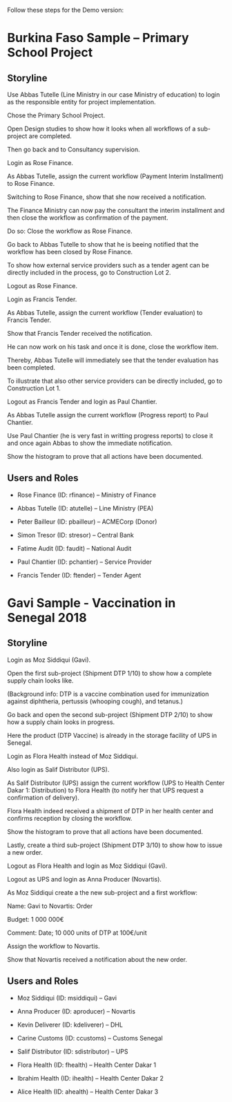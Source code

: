 Follow these steps for the Demo version:

# Burkina Faso Sample – Primary School Project

## Storyline

Use Abbas Tutelle (Line Ministry in our case Ministry of education) to login as the responsible entity for project implementation.

Chose the Primary School Project.

Open Design studies to show how it looks when all workflows of a sub-project are completed. 

Then go back and to Consultancy supervision.

Login as Rose Finance. 

As Abbas Tutelle, assign the current workflow (Payment Interim Installment) to Rose Finance. 

Switching to Rose Finance, show that she now received a notification. 

The Finance Ministry can now pay the consultant the interim installment and then close the workflow as confirmation of the payment. 

Do so: Close the workflow as Rose Finance.

Go back to Abbas Tutelle to show that he is beeing notified that the workflow has been closed by Rose Finance. 


To show how external service providers such as a tender agent can be directly included in the process, go to Construction Lot 2.

Logout as Rose Finance. 

Login as Francis Tender.

As Abbas Tutelle, assign the current workflow (Tender evaluation) to Francis Tender. 

Show that Francis Tender received the notification.

He can now work on his task and once it is done, close the workflow item. 

Thereby, Abbas Tutelle will immediately see that the tender evaluation has been completed. 


To illustrate that also other service providers can be directly included, go to Construction Lot 1.

Logout as Francis Tender and login as Paul Chantier. 

As Abbas Tutelle assign the current workflow (Progress report) to Paul Chantier.

Use Paul Chantier (he is very fast in writting progress reports) to close it and once again Abbas to show the immediate notification. 

Show the histogram to prove that all actions have been documented.


## Users and Roles

* Rose Finance (ID: rfinance) – Ministry of Finance

* Abbas Tutelle (ID: atutelle) – Line Ministry (PEA)

* Peter Bailleur (ID: pbailleur) – ACMECorp (Donor)

* Simon Tresor (ID: stresor) – Central Bank

* Fatime Audit (ID: faudit) – National Audit

* Paul Chantier (ID: pchantier) – Service Provider

* Francis Tender (ID: ftender) – Tender Agent


# Gavi Sample - Vaccination in Senegal 2018 

## Storyline

Login as Moz Siddiqui (Gavi).

Open the first sub-project (Shipment DTP 1/10) to show how a complete supply chain looks like. 

(Background info: DTP is a vaccine combination used for immunization against diphtheria, pertussis (whooping cough), and tetanus.)

Go back and open the second sub-project (Shipment DTP 2/10) to show how a supply chain looks in progress. 

Here the product (DTP Vaccine) is already in the storage facility of UPS in Senegal. 

Login as Flora Health instead of Moz Siddiqui. 

Also login as Salif Distributor (UPS). 

As Salif Distributor (UPS) assign the current workflow (UPS to Health Center Dakar 1: Distribution) to Flora Health (to notify her that UPS request a confirmation of delivery).
  
Flora Health indeed received a shipment of DTP in her health center and confirms reception by closing the workflow.

Show the histogram to prove that all actions have been documented.


Lastly, create a third sub-project (Shipment DTP 3/10) to show how to issue a new order. 

Logout as Flora Health and login as Moz Siddiqui (Gavi). 

Logout as UPS and login as Anna Producer (Novartis).

As Moz Siddiqui create a the new sub-project and a first workflow:

Name: Gavi to Novartis: Order

Budget: 1 000 000€

Comment: Date; 10 000 units of DTP at 100€/unit

Assign the workflow to Novartis.

Show that Novartis received a notification about the new order. 


## Users and Roles

* Moz Siddiqui (ID: msiddiqui) – Gavi

* Anna Producer (ID: aproducer) – Novartis

* Kevin Deliverer (ID: kdeliverer) – DHL

* Carine Customs (ID: ccustoms) – Customs Senegal

* Salif Distributor (ID: sdistributor) – UPS

* Flora Health (ID: fhealth) – Health Center Dakar 1

* Ibrahim Health (ID: ihealth) – Health Center Dakar 2

* Alice Health (ID: ahealth) – Health Center Dakar 3

